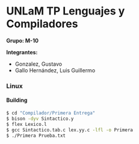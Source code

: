 # UNLaM TP Lenguajes y Compiladores
**Grupo: M-10**

**Integrantes:**

- Gonzalez, Gustavo
- Gallo Hernández, Luis Guillermo

### Linux

#### Building 

```sh
$ cd "Compilador/Primera Entrega"
$ bison -dyv Sintactico.y
$ flex Lexico.l
$ gcc Sintactico.tab.c lex.yy.c -lfl -o Primera
$ ./Primera Prueba.txt 
```
